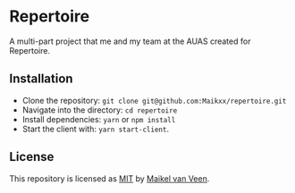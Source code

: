 # Repertoire

A multi-part project that me and my team at the AUAS created for Repertoire.

## Installation

* Clone the repository: `git clone git@github.com:Maikxx/repertoire.git`
* Navigate into the directory: `cd repertoire`
* Install dependencies: `yarn` or `npm install`
* Start the client with: `yarn start-client`.

## License

This repository is licensed as [MIT](LICENSE) by [Maikel van Veen](https://github.com/maikxx).